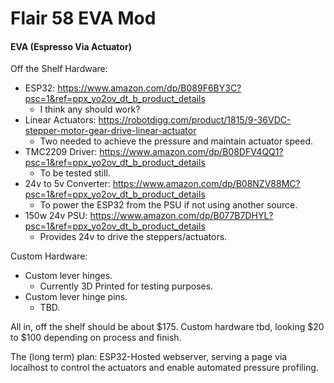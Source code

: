 # Flair 58 EVA Mod
#### EVA (Espresso Via Actuator)

Off the Shelf Hardware: 
- ESP32: https://www.amazon.com/dp/B089F6BY3C?psc=1&ref=ppx_yo2ov_dt_b_product_details
    - I think any should work? 
- Linear Actuators: https://robotdigg.com/product/1815/9-36VDC-stepper-motor-gear-drive-linear-actuator
    - Two needed to achieve the pressure and maintain actuator speed.
- TMC2209 Driver: https://www.amazon.com/dp/B08DFV4QQ1?psc=1&ref=ppx_yo2ov_dt_b_product_details
    - To be tested still. 
- 24v to 5v Converter: https://www.amazon.com/dp/B08NZV88MC?psc=1&ref=ppx_yo2ov_dt_b_product_details
    - To power the ESP32 from the PSU if not using another source.
- 150w 24v PSU: https://www.amazon.com/dp/B077B7DHYL?psc=1&ref=ppx_yo2ov_dt_b_product_details
    - Provides 24v to drive the steppers/actuators. 

Custom Hardware:
- Custom lever hinges.
    - Currently 3D Printed for testing purposes. 
- Custom lever hinge pins. 
    - TBD.

All in, off the shelf should be about $175. 
Custom hardware tbd, looking $20 to $100 depending on process and finish. 

The (long term) plan: ESP32-Hosted webserver, serving a page via localhost to control the actuators and enable automated pressure profiling. 
